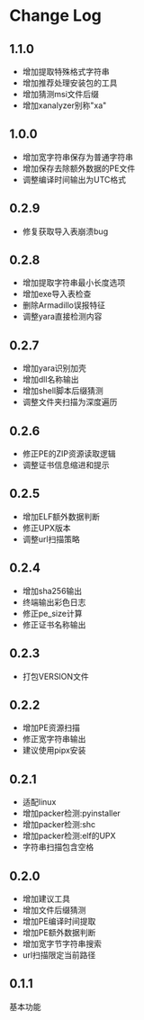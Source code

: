 # Change Log

## 1.1.0
- 增加提取特殊格式字符串
- 增加推荐处理安装包的工具
- 增加猜测msi文件后缀
- 增加xanalyzer别称"xa"

## 1.0.0
- 增加宽字符串保存为普通字符串
- 增加保存去除额外数据的PE文件
- 调整编译时间输出为UTC格式

## 0.2.9
- 修复获取导入表崩溃bug

## 0.2.8
- 增加提取字符串最小长度选项
- 增加exe导入表检查
- 删除Armadillo误报特征
- 调整yara直接检测内容

## 0.2.7
- 增加yara识别加壳
- 增加dll名称输出
- 增加shell脚本后缀猜测
- 调整文件夹扫描为深度遍历

## 0.2.6
- 修正PE的ZIP资源读取逻辑
- 调整证书信息缩进和提示

## 0.2.5
- 增加ELF额外数据判断
- 修正UPX版本
- 调整url扫描策略

## 0.2.4
- 增加sha256输出
- 终端输出彩色日志
- 修正pe_size计算
- 修正证书名称输出

## 0.2.3
- 打包VERSION文件

## 0.2.2
- 增加PE资源扫描
- 修正宽字符串输出
- 建议使用pipx安装

## 0.2.1
- 适配linux
- 增加packer检测:pyinstaller
- 增加packer检测:shc
- 增加packer检测:elf的UPX
- 字符串扫描包含空格

## 0.2.0
- 增加建议工具
- 增加文件后缀猜测
- 增加PE编译时间提取
- 增加PE额外数据判断
- 增加宽字节字符串搜索
- url扫描限定当前路径

## 0.1.1
基本功能  
